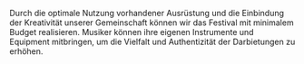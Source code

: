 Durch die optimale Nutzung vorhandener Ausrüstung und die Einbindung der Kreativität unserer Gemeinschaft können wir das Festival mit minimalem Budget realisieren. Musiker können ihre eigenen Instrumente und Equipment mitbringen, um die Vielfalt und Authentizität der Darbietungen zu erhöhen.